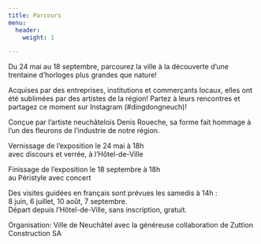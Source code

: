 ```yaml
---
title: Parcours
menu:
  header:
    weight: 1

---
```

Du 24 mai au 18 septembre, parcourez la ville à la découverte d’une trentaine d’horloges plus grandes que nature!

Acquises par des entreprises, institutions et commerçants locaux, elles ont été sublimées par des artistes de la région! Partez à leurs rencontres et partagez ce moment sur Instagram (#dingdongneuch)!

   

Conçue par l’artiste neuchâtelois Denis Roueche, sa forme fait hommage à l’un des fleurons de l’industrie de notre région.

Vernissage de l’exposition le 24 mai à 18h  
avec discours et verrée, à l’Hôtel-de-Ville

Finissage de l’exposition le 18 septembre à 18h  
au Péristyle avec concert

Des visites guidées en français sont prévues les samedis à 14h :  
8 juin, 6 juillet, 10 août, 7 septembre.  
Départ depuis l’Hôtel-de-Ville, sans inscription, gratuit.

Organisation: Ville de Neuchâtel avec la généreuse collaboration de Zuttion Construction SA